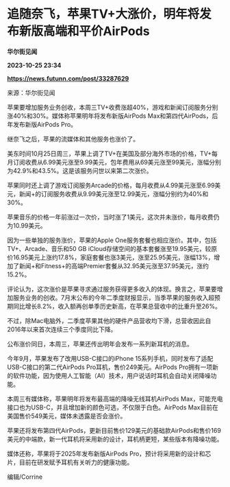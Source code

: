 # 追随奈飞，苹果TV+大涨价，明年将发布新版高端和平价AirPods
**华尔街见闻**

**2023-10-25 23:34**

**https://news.futunn.com/post/33287629**

来源：华尔街见闻

苹果要增加服务业务创收，本周三TV+收费涨超40%，游戏和新闻订阅服务分别涨40%和30%。媒体称苹果明年将发布新版AirPods Max和第四代AirPods，后年发布新版AirPods Pro。

继奈飞之后，苹果的流媒体和其他服务也涨价了。

美东时间10月25日周三，苹果上调了TV+在美国及部分海外市场的价格，TV+每月订阅收费从6.99美元涨至9.99美元，包年费用从69美元涨至99美元，涨幅分别为42.9%和43.5%。这是该服务问世以来第二次涨价。

苹果同时还上调了游戏订阅服务Arcade的价格，每月收费从4.99美元涨至6.99美元，新闻+的订阅服务收费从9.99美元涨至12.99美元，涨幅分别约为40%和30%。

苹果音乐的价格一年前涨过一次价，当时涨了1美元，这次并未涨价，每月收费仍为10.99美元。

因为一些单独的服务涨价，苹果的Apple One服务套餐也相应涨价。其中，包括TV+、Arcade、音乐和50 GB iCloud存储空间的基本套餐涨至19.95美元，较原价16.95美元上涨约17.8%，家庭套餐也涨3美元，涨至25.95美元，涨幅13%，增加了新闻+和Fitness+的高端Premier套餐从32.95美元涨至37.95美元，涨约15.2%。

评论认为，这次涨价是苹果寻求通过服务获得更多收入的体现。换言之，苹果要增加服务业务的创收。7月末公布的今年二季度财报显示，当季苹果的服务收入超预期同比增长8.2%，收入额再创单季历史新高，在苹果总营收中的比重升至26%。

不过，除Mac电脑外，二季度苹果其他的硬件产品营收均下滑，总营收因此自2016年以来首次连续三个季度同比下降。

公布涨价同日，本周三，苹果还传出明年会发布一系列新耳机的消息。

今年9月，苹果发布了改用USB-C接口的iPhone 15系列手机，同时发布了适配USB-C接口的第二代AirPods Pro耳机，售价249美元。AirPods Pro拥有一项新的软件功能，因为使用人工智能（AI）技术，用户说话时耳机会自动关闭降噪功能。

本周三有媒体称，苹果明年将发布最高端的降噪无线耳机AirPods Max，可能充电接口也为USB-C，并且增加新的颜色可选，不仅限于白色。AirPods Max目前在美国售价549美元，媒体未透露是否会涨价。

苹果还将发布第四代AirPods，更新目前售价129美元的基础款AirPods和售价169 美元的中端款，新一代耳机将采用新的设计，耳机柄更短，某些版本有降噪功能。

媒体还称，苹果将于2025年发布新版AirPods Pro，预计将采用新的设计和芯片，目前在研发赋予耳机有关听力的健康功能。

编辑/Corrine